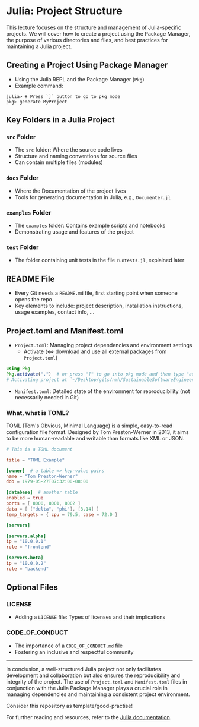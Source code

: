 # Julia: Project Structure

This lecture focuses on the structure and management of Julia-specific projects. We will cover how to create a project using the Package Manager, the purpose of various directories and files, and best practices for maintaining a Julia project.


## Creating a Project Using Package Manager

- Using the Julia REPL and the Package Manager (`Pkg`)
- Example command:

```
julia> # Press `]` button to go to pkg mode
pkg> generate MyProject
```

## Key Folders in a Julia Project

### `src` Folder

- The `src` folder: Where the source code lives
- Structure and naming conventions for source files
- Can contain multiple files (modules)

### `docs` Folder

- Where the Documentation of the project lives
- Tools for generating documentation in Julia, e.g., `Documenter.jl`

### `examples` Folder

- The `examples` folder: Contains example scripts and notebooks
- Demonstrating usage and features of the project

### `test` Folder

- The folder containing unit tests in the file `runtests.jl`, explained later

## README File

- Every Git needs a `README.md` file, first starting point when someone opens the repo
- Key elements to include: project description, installation instructions, usage examples, contact info, ...

## Project.toml and Manifest.toml

- `Project.toml`: Managing project dependencies and environment settings
  - Activate ($\Leftrightarrow$ download and use all external packages from `Project.toml`)
```julia
using Pkg
Pkg.activate(".")  # or press "]" to go into pkg mode and then type "actiavate" and hit enter
# Activating project at `~/Desktop/gits/nmh/SustainableSoftwareEngineering.jl`
```
- `Manifest.toml`: Detailed state of the environment for reproducibility (not necessarily needed in Git)

### What, what is TOML?
TOML (Tom's Obvious, Minimal Language) is a simple, easy-to-read configuration file format. Designed by Tom Preston-Werner in 2013, it aims to be more human-readable and writable than formats like XML or JSON.
```toml
# This is a TOML document

title = "TOML Example"

[owner]  # a table => key-value pairs
name = "Tom Preston-Werner"
dob = 1979-05-27T07:32:00-08:00

[database]  # another table
enabled = true
ports = [ 8000, 8001, 8002 ]
data = [ ["delta", "phi"], [3.14] ]
temp_targets = { cpu = 79.5, case = 72.0 }

[servers]

[servers.alpha]
ip = "10.0.0.1"
role = "frontend"

[servers.beta]
ip = "10.0.0.2"
role = "backend"
```

## Optional Files

### LICENSE

- Adding a `LICENSE` file: Types of licenses and their implications

### CODE_OF_CONDUCT

- The importance of a `CODE_OF_CONDUCT.md` file
- Fostering an inclusive and respectful community

---

In conclusion, a well-structured Julia project not only facilitates development and collaboration but also ensures the reproducibility and integrity of the project. The use of `Project.toml` and `Manifest.toml` files in conjunction with the Julia Package Manager plays a crucial role in managing dependencies and maintaining a consistent project environment.

Consider this repository as template/good-practise!

For further reading and resources, refer to the [Julia documentation](https://docs.julialang.org/).

